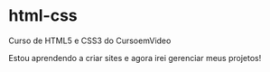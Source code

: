 # html-css
 Curso de HTML5 e CSS3 do CursoemVideo

 Estou aprendendo a criar sites e agora irei gerenciar meus projetos!
